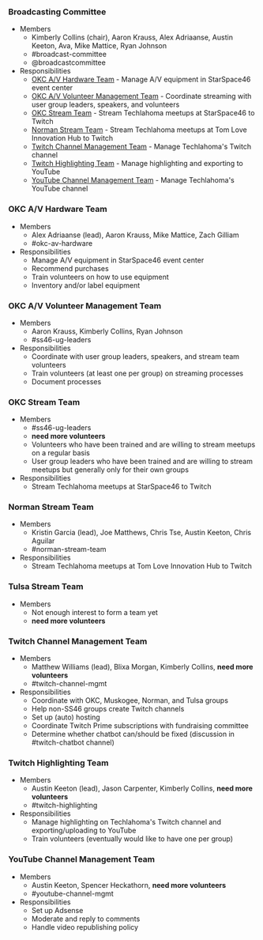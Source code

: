 ### Broadcasting Committee
* Members
  * Kimberly Collins (chair), Aaron Krauss, Alex Adriaanse, Austin Keeton, Ava, Mike Mattice, Ryan Johnson
  * #broadcast-committee
  * @broadcastcommittee
* Responsibilities
  * [OKC A/V Hardware Team](#okc-av-hardware-team) - Manage A/V equipment in StarSpace46 event center
  * [OKC A/V Volunteer Management Team](#okc-av-volunteer-management-team) - Coordinate streaming with user group leaders, speakers, and volunteers
  * [OKC Stream Team](#okc-stream-team) - Stream Techlahoma meetups at StarSpace46 to Twitch
  * [Norman Stream Team](#norman-stream-team) - Stream Techlahoma meetups at Tom Love Innovation Hub to Twitch
  * [Twitch Channel Management Team](#twitch-channel-management-team) - Manage Techlahoma's Twitch channel
  * [Twitch Highlighting Team](#twitch-highlighting-team) - Manage highlighting and exporting to YouTube
  * [YouTube Channel Management Team](#youtube-channel-management-team) - Manage Techlahoma's YouTube channel

### OKC A/V Hardware Team
* Members
  * Alex Adriaanse (lead), Aaron Krauss, Mike Mattice, Zach Gilliam
  * #okc-av-hardware
* Responsibilities
  * Manage A/V equipment in StarSpace46 event center
  * Recommend purchases
  * Train volunteers on how to use equipment
  * Inventory and/or label equipment

### OKC A/V Volunteer Management Team
* Members
  * Aaron Krauss, Kimberly Collins, Ryan Johnson
  * #ss46-ug-leaders
* Responsibilities
  * Coordinate with user group leaders, speakers, and stream team volunteers
  * Train volunteers (at least one per group) on streaming processes
  * Document processes

### OKC Stream Team
* Members
  * #ss46-ug-leaders
  * **need more volunteers**
  * Volunteers who have been trained and are willing to stream meetups on a regular basis
  * User group leaders who have been trained and are willing to stream meetups but generally only for their own groups
* Responsibilities
  * Stream Techlahoma meetups at StarSpace46 to Twitch

### Norman Stream Team
* Members
  * Kristin Garcia (lead), Joe Matthews, Chris Tse, Austin Keeton, Chris Aguilar
  * #norman-stream-team
* Responsibilities
  * Stream Techlahoma meetups at Tom Love Innovation Hub to Twitch

### Tulsa Stream Team
* Members
  * Not enough interest to form a team yet
  * **need more volunteers**

### Twitch Channel Management Team
* Members
  * Matthew Williams (lead), Blixa Morgan, Kimberly Collins, **need more volunteers**
  * #twitch-channel-mgmt
* Responsibilities
  * Coordinate with OKC, Muskogee, Norman, and Tulsa groups
  * Help non-SS46 groups create Twitch channels
  * Set up (auto) hosting
  * Coordinate Twitch Prime subscriptions with fundraising committee
  * Determine whether chatbot can/should be fixed (discussion in #twitch-chatbot channel)

### Twitch Highlighting Team
* Members
  * Austin Keeton (lead), Jason Carpenter, Kimberly Collins, **need more volunteers**
  * #twitch-highlighting
* Responsibilities
  * Manage highlighting on Techlahoma's Twitch channel and exporting/uploading to YouTube
  * Train volunteers (eventually would like to have one per group)

### YouTube Channel Management Team
* Members
  * Austin Keeton, Spencer Heckathorn, **need more volunteers**
  * #youtube-channel-mgmt
* Responsibilities
  * Set up Adsense
  * Moderate and reply to comments
  * Handle video republishing policy
